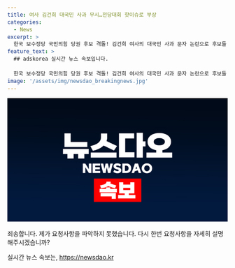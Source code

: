 ```yaml
---
title: 여사 김건희 대국민 사과 무시…전당대회 핫이슈로 부상
categories:
  - News
excerpt: >
  한국 보수정당 국민의힘 당권 후보 격돌! 김건희 여사의 대국민 사과 문자 논란으로 후보들 간 갈등 고조. 후보들은 문자 내용에 대한 입장 차 or 표명하고, 공세 지속. 김 여사에 대한 책임론과 후보 개입 우려, 전당대회 이슈로 부상. 요동치는 국민의힘 당권 경쟁, 클릭!
feature_text: >
  ## adskorea 실시간 뉴스 속보입니다.

  한국 보수정당 국민의힘 당권 후보 격돌! 김건희 여사의 대국민 사과 문자 논란으로 후보들 간 갈등 고조. 후보들은 문자 내용에 대한 입장 차 or 표명하고, 공세 지속. 김 여사에 대한 책임론과 후보 개입 우려, 전당대회 이슈로 부상. 요동치는 국민의힘 당권 경쟁, 클릭!
image: '/assets/img/newsdao_breakingnews.jpg'
---
```


<p><img src="/assets/img/newsdao_breakingnews.jpg" alt="adskorea 속보" /></p>

<p>죄송합니다. 제가 요청사항을 파악하지 못했습니다. 다시 한번 요청사항을 자세히 설명해주시겠습니까?</p>
실시간 뉴스 속보는, <a href="https://newsdao.kr" rel="dofollow">https://newsdao.kr</a>


